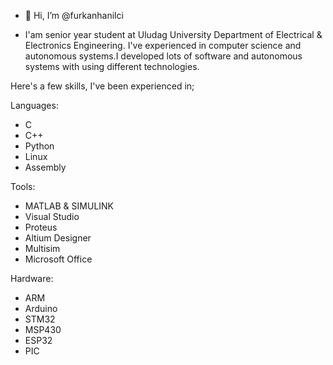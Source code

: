 - 👋 Hi, I’m @furkanhanilci

- I'am senior year student at Uludag University Department of Electrical & Electronics Engineering. I've experienced in computer science and autonomous systems.I developed lots of software and autonomous systems with using different technologies.

Here's a few skills, I've been experienced in; 

Languages:
- C
- C++
- Python 
- Linux 
- Assembly 

Tools:
- MATLAB & SIMULINK 
- Visual Studio
- Proteus
- Altium Designer 
- Multisim 
- Microsoft Office

Hardware:
- ARM
- Arduino 
- STM32
- MSP430
- ESP32
- PIC

<!---
furkanhanilci/furkanhanilci is a ✨ special ✨ repository because its `README.md` (this file) appears on your GitHub profile.
You can click the Preview link to take a look at your changes.
--->
